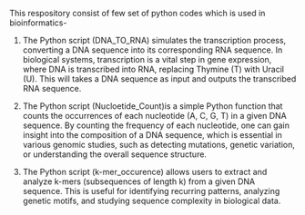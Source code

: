 This respository consist of few set of python codes which is used in bioinformatics-

1. The Python script (DNA_TO_RNA) simulates the transcription process, converting a DNA sequence into its corresponding RNA sequence. In biological systems, transcription is a vital step in gene expression, where DNA is transcribed into RNA, replacing Thymine (T) with Uracil (U). This will takes a DNA sequence as input and outputs the transcribed RNA sequence.

2. The Python script (Nucloetide_Count)is a simple Python function that counts the occurrences of each nucleotide (A, C, G, T) in a given DNA sequence. By counting the frequency of each nucleotide, one can gain insight into the composition of a DNA sequence, which is essential in various genomic studies, such as detecting mutations, genetic variation, or understanding the overall sequence structure.

3. The Python script (k-mer_occurence) allows users to extract and analyze k-mers (subsequences of length k) from a given DNA sequence. This is useful for identifying recurring patterns, analyzing genetic motifs, and studying sequence complexity in biological data.



